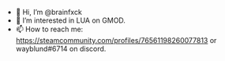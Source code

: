 - 👋 Hi, I’m @brainfxck
- 👀 I’m interested in LUA on GMOD.
- 📫 How to reach me: https://steamcommunity.com/profiles/76561198260077813 or wayblund#6714 on discord.

<!---
brainfxck/brainfxck is a ✨ special ✨ repository because its `README.md` (this file) appears on your GitHub profile.
You can click the Preview link to take a look at your changes.
--->
